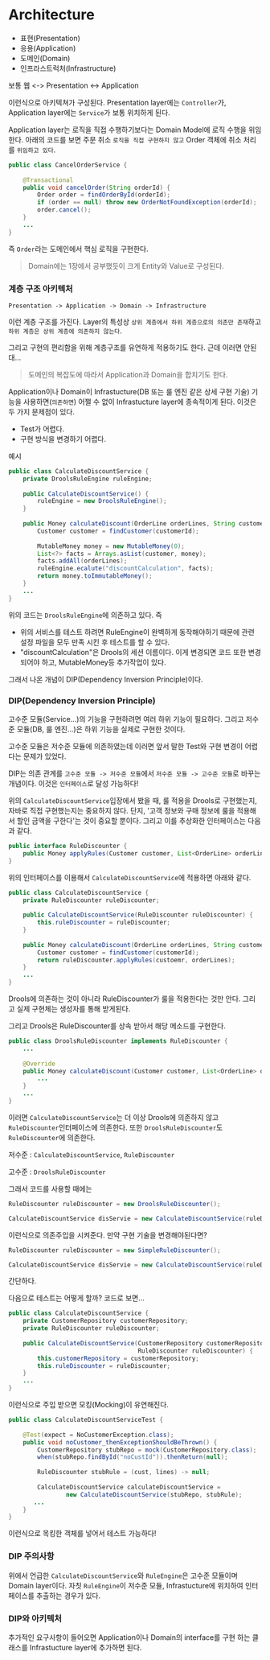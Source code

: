 # Architecture

- 표현(Presentation)
- 응용(Application)
- 도메인(Domain)
- 인프라스트럭처(Infrastructure)

보통
웹 <-> Presentation <-> Application 

이런식으로 아키텍쳐가 구성된다. Presentation layer에는 `Controller`가, Application layer에는 `Service`가 보통 위치하게 된다.

Application layer는 로직을 직접 수행하기보다는 Domain Model에 로직 수행을 위임한다. 아래의 코드를 보면 주문 취소 `로직을 직접 구현하지 않고` Order 객체에 취소 처리를 `위임하고 있다`.
```java
public class CancelOrderService {
    
    @Transactional
    public void cancelOrder(String orderId) {
        Order order = findOrderById(orderId);
        if (order == null) throw new OrderNotFoundException(orderId);
        order.cancel();
    }
    ...
}
```

즉 `Order`라는 도메인에서 핵심 로직을 구현한다.

> Domain에는 1장에서 공부했듯이 크게 Entity와 Value로 구성된다.

### 계층 구조 아키텍처

`Presentation -> Application -> Domain -> Infrastructure`

이런 계층 구조를 가진다. Layer의 특성상 `상위 계층에서 하위 계층으로의 의존만 존재`하고 `하위 계층은 상위 계층에 의존하지 않는다`.

그리고 구현의 편리함을 위해 계층구조를 유연하게 적용하기도 한다. 근데 이러면 안된대...

> 도메인의 복잡도에 따라서 Application과 Domain을 합치기도 한다.

Application이나 Domain이 Infrastucture(DB 또는 룰 엔진 같은 상세 구현 기술) 기능을 사용하면(`의존하면`) 어쩔 수 없이 Infrastucture layer에 종속적이게 된다. 이것은 두 가지 문제점이 있다.

- Test가 어렵다.
- 구현 방식을 변경하기 어렵다.

예시
```java
public class CalculateDiscountService {
    private DroolsRuleEngine ruleEngine;
    
    public CalculateDiscountService() {
        ruleEngine = new DroolsRuleEngine();
    }
    
    public Money calculateDiscount(OrderLine orderLines, String customerId) {
        Customer customer = findCustomer(customerId);
        
        MutableMoney money = new MutableMoney(0);
        List<?> facts = Arrays.asList(customer, money);
        facts.addAll(orderLines);
        ruleEngine.ecalute("discountCalculation", facts);
        return money.toImmutableMoney();
    }
    ...
}
```

위의 코드는 `DroolsRuleEngine`에 의존하고 있다. 즉
- 위의 서비스를 테스트 하려면 RuleEngine이 완벽하게 동작해야하기 때문에 관련 설정 파일을 모두 만족 시킨 후 테스트를 할 수 있다.
- "discountCalculation"은 Drools의 세션 이름이다. 이게 변경되면 코드 또한 변경되어야 하고, MutableMoney등 추가작업이 있다.

그래서 나온 개념이 DIP(Dependency Inversion Principle)이다.

### DIP(Dependency Inversion Principle)

고수준 모듈(Service...)의 기능을 구현하려면 여러 하위 기능이 필요하다. 그리고 저수준 모듈(DB, 룰 엔진...)은 하위 기능을 실제로 구현한 것이다.

고수준 모듈은 저수준 모듈에 의존하였는데 이러면 앞서 말한 Test와 구현 변경이 어렵다는 문제가 있었다.

DIP는 의존 관계를 `고수준 모듈 -> 저수준 모듈`에서 `저수준 모듈 -> 고수준 모듈`로 바꾸는 개념이다. 이것은 `인터페이스`로 달성 가능하다!

위의 `CalculateDiscountService`입장에서 봤을 때, 룰 적용을 Drools로 구현했는지, 자바로 직접 구현했는지는 중요하지 않다. 단지, '고객 정보와 구매 정보에 룰을 적용해서 할인 금액을 구한다'는 것이 중요할 뿐이다.
그리고 이를 추상화한 인터페이스는 다음과 같다.
```java
public interface RuleDiscounter {
    public Money applyRules(Customer customer, List<OrderLine> orderLines);
}
```

위의 인터페이스를 이용해서 `CalculateDiscountService`에 적용하면 아래와 같다.
```java
public class CalculateDiscountService {
    private RuleDiscounter ruleDiscounter;
    
    public CalculateDiscountService(RuleDiscounter ruleDiscounter) {
        this.ruleDiscounter = ruleDiscounter;
    }
    
    public Money calculateDiscount(OrderLine orderLines, String customerId) {
        Customer customer = findCustomer(customerId);
        return ruleDiscounter.applyRules(custoemr, orderLines);
    }
    ...
}
```

Drools에 의존하는 것이 아니라 RuleDiscounter가 룰을 적용한다는 것만 안다. 그리고 실제 구현체는 생성자를 통해 받게된다.

그리고 Drools은 RuleDiscounter를 상속 받아서 해당 메소드를 구현한다.
```java
public class DroolsRuleDiscounter implements RuleDiscounter {
    ...
    
    @Override
    public Money calculateDiscount(Customer customer, List<OrderLine> orderLines) {
        ...
    }
    ...
}
```

이러면 `CalculateDiscountService`는 더 이상 Drools에 의존하지 않고 `RuleDiscounter`인터페이스에 의존한다. 또한 `DroolsRuleDiscounter`도 `RuleDiscounter`에 의존한다.

저수준 : `CalculateDiscountService`, `RuleDiscounter`

고수준 : `DroolsRuleDiscounter`

그래서 코드를 사용할 때에는
```java
RuleDiscounter ruleDiscounter = new DroolsRuleDiscounter();

CalculateDiscountService disServie = new CalculateDiscountService(ruleDiscounter);
```

이런식으로 의존주입을 시켜준다. 만약 구현 기술을 변경해야된다면?
```java
RuleDiscounter ruleDiscounter = new SimpleRuleDiscounter();

CalculateDiscountService disServie = new CalculateDiscountService(ruleDiscounter);
```
간단하다.


다음으로 테스트는 어떻게 할까? 코드로 보면...
```java
public class CalculateDiscountService {
    private CustomerRepository customerRepository;
    private RuleDiscounter ruleDiscounter;
    
    public CalculateDiscountService(CustomerRepository customerRepository,
                                    RuleDiscounter ruleDiscounter) {
        this.customerRepository = customerRepository;
        this.ruleDiscounter = ruleDiscounter;
    }
    ...
}
```

이런식으로 주입 받으면 모킹(Mocking)이 유연해진다.
```java
public class CalculateDiscountServiceTest {
    
    @Test(expect = NoCustomerException.class);
    public void noCustomer_thenExceptionShouldBeThrown() {
        CustomerRepository stubRepo = mock(CustomerRepository.class);
        when(stubRepo.findById("noCustId")).thenReturn(null);
        
        RuleDiscounter stubRule = (cust, lines) -> null;
        
        CalculateDiscountService calculateDiscountService =
                new CalculateDiscountService(stubRepo, stubRule);
       ...
    }
}
```

이런식으로 목킹한 객체를 넣어서 테스트 가능하다!

### DIP 주의사항

위에서 언급한 `CalculateDiscountService`와 `RuleEngine`은 고수준 모듈이며 Domain layer이다. 자칫 `RuleEngine`이 저수준 모듈, Infrastucture에 위치하여 인터페이스를 추출하는 경우가 있다. 

### DIP와 아키텍처

추가적인 요구사항이 들어오면 Application이나 Domain의 interface를 구현 하는 클래스를 Infrastucture layer에 추가하면 된다.